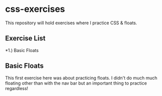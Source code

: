 # css-exercises
This repository will hold exercises where I practice CSS &amp; floats. 

## Exercise List 
*1.) Basic Floats 

## Basic Floats 
This first exercise here was about practicing floats. I didn't do much much floating other than with the nav bar but an important thing to practice regardless! 
